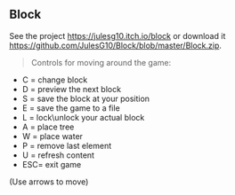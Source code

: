 ## Block

See the project https://julesg10.itch.io/block or download it https://github.com/JulesG10/Block/blob/master/Block.zip.

>Controls for moving around the game:

* C =  change block
* D = preview the next block
* S = save the block at your position
* E = save the game to a file
* L = lock\unlock  your actual block 
* A = place tree 
* W = place water 
* P = remove last element
* U = refresh content
* ESC=  exit game 

(Use arrows to move)
